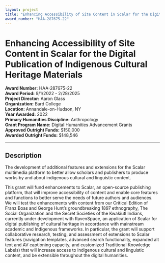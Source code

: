 ```yaml
---
layout: project
title: "Enhancing Accessibility of Site Content in Scalar for the Digital Publication of Indigenous Cultural Heritage Materials"
award_number: "HAA-287675-22"
---
```



# Enhancing Accessibility of Site Content in Scalar for the Digital Publication of Indigenous Cultural Heritage Materials

**Award Number:** HAA-287675-22  
**Award Period:** 9/1/2022 - 2/28/2025  
**Project Director:** Aaron  Glass  
**Organization:** Bard College  
**Location:** Annandale-on-Hudson, NY  
**Year Awarded:** 2022  
**Primary Humanities Discipline:** Anthropology  
**Grant Program Name:** Digital Humanities Advancement Grants  
**Approved Outright Funds:** $150,000  
**Awarded Outright Funds:** $148,546  

---

## Description

<p>The development of additional features and extensions for the Scalar multimedia platform to better allow scholars and publishers to produce works by and about indigenous cultural and linguistic content.</p>
<p>This grant will fund enhancements to Scalar, an open-source publishing platform, that will improve accessibility of content and enable core features and functions to better serve the needs of future authors and audiences. We will test the enhancements with content from our Critical Edition of Franz Boas and George Hunt’s groundbreaking 1897 ethnography, The Social Organization and the Secret Societies of the Kwakiutl Indians, currently under development with RavenSpace, an application of Scalar for digital publishing of cultural heritage in accordance with mainstream academic and Indigenous frameworks. In particular, the grant will support collaborative research, testing, and assessment of extensions to Scalar features (navigation templates, advanced search functionality, expanded alt text and AV captioning capacity, and customized Traditional Knowledge Labels) that will increase access to Indigenous cultural and linguistic content, and be extensible throughout the digital humanities.</p>
